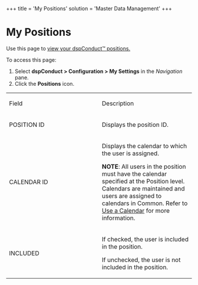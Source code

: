 +++
title = 'My Positions'
solution = 'Master Data Management'
+++

# My Positions

<div class="use">

Use this page to [view your dspConduct™
positions.](../Use_Cases/Manage_Positions.htm)

</div>

To access this page:

1.  Select **dspConduct \> Configuration \> My Settings** in the
    *Navigation* pane.
2.  Click the **Positions** icon.

<table>
<colgroup>
<col style="width: 50%" />
<col style="width: 50%" />
</colgroup>
<tbody>
<tr class="odd">
<td><p>Field</p></td>
<td><p>Description</p></td>
</tr>
<tr class="even">
<td><p>POSITION ID</p></td>
<td><p>Displays the position ID.</p></td>
</tr>
<tr class="odd">
<td><p>CALENDAR ID</p></td>
<td><p>Displays the calendar to which the user is assigned.</p>
<p><strong>NOTE</strong>: All users in the position must have the calendar specified at the Position level. Calendars are maintained and users are assigned to calendars in Common. Refer to <a href="../../../Platform/Common/Use_Cases/Use_a_Calendar.htm">Use a Calendar</a> for more information.</p></td>
</tr>
<tr class="even">
<td><p>INCLUDED</p></td>
<td><p>If checked, the user is included in the position.</p>
<p>If unchecked, the user is not included in the position.</p></td>
</tr>
</tbody>
</table>
